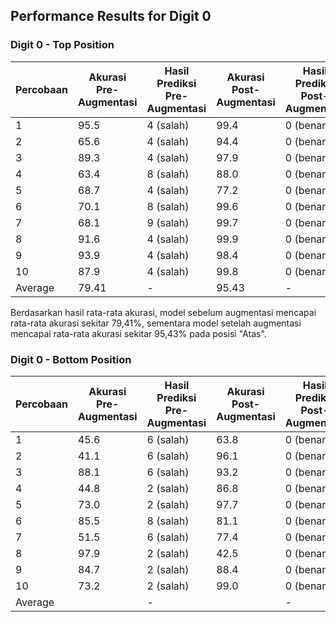 



## Performance Results for Digit 0
### Digit 0 - Top Position

| Percobaan | Akurasi Pre-Augmentasi | Hasil Prediksi Pre-Augmentasi | Akurasi Post-Augmentasi | Hasil Prediksi Post-Augmentasi |
| --------- | ---------------------- | ----------------------------- | ----------------------- | ------------------------------ |
| 1         | 95.5                   | 4 (salah)                     | 99.4                    | 0 (benar)                      |
| 2         | 65.6                   | 4 (salah)                     | 94.4                    | 0 (benar)                      |
| 3         | 89.3                   | 4 (salah)                     | 97.9                    | 0 (benar)                      |
| 4         | 63.4                   | 8 (salah)                     | 88.0                    | 0 (benar)                      |
| 5         | 68.7                   | 4 (salah)                     | 77.2                    | 0 (benar)                      |
| 6         | 70.1                   | 8 (salah)                     | 99.6                    | 0 (benar)                      |
| 7         | 68.1                   | 9 (salah)                     | 99.7                    | 0 (benar)                      |
| 8         | 91.6                   | 4 (salah)                     | 99.9                    | 0 (benar)                      |
| 9         | 93.9                   | 4 (salah)                     | 98.4                    | 0 (benar)                      |
| 10        | 87.9                   | 4 (salah)                     | 99.8                    | 0 (benar)                      |
| Average   | 79.41                  | -                             | 95.43                   | -                              |

Berdasarkan hasil rata-rata akurasi, model sebelum augmentasi mencapai rata-rata akurasi sekitar 79,41%, sementara model setelah augmentasi mencapai rata-rata akurasi sekitar 95,43% pada posisi "Atas".

### Digit 0 - Bottom Position

| Percobaan | Akurasi Pre-Augmentasi | Hasil Prediksi Pre-Augmentasi | Akurasi Post-Augmentasi | Hasil Prediksi Post-Augmentasi |
| --------- | ---------------------- | ----------------------------- | ----------------------- | ------------------------------ |
| 1         | 45.6                   | 6 (salah)                     | 63.8                    | 0 (benar)                      |
| 2         | 41.1                   | 6 (salah)                     | 96.1                    | 0 (benar)                      |
| 3         | 88.1                   | 6 (salah)                     | 93.2                    | 0 (benar)                      |
| 4         | 44.8                   | 2 (salah)                     | 86.8                    | 0 (benar)                      |
| 5         | 73.0                   | 2 (salah)                     | 97.7                    | 0 (benar)                      |
| 6         | 85.5                   | 8 (salah)                     | 81.1                    | 0 (benar)                      |
| 7         | 51.5                   | 6 (salah)                     | 77.4                    | 0 (benar)                      |
| 8         | 97.9                   | 2 (salah)                     | 42.5                    | 0 (benar)                      |
| 9         | 84.7                   | 2 (salah)                     | 88.4                    | 0 (benar)                      |
| 10        | 73.2                   | 2 (salah)                     | 99.0                    | 0 (benar)                      |
| Average   |                   | -                             |                    | -                              |

